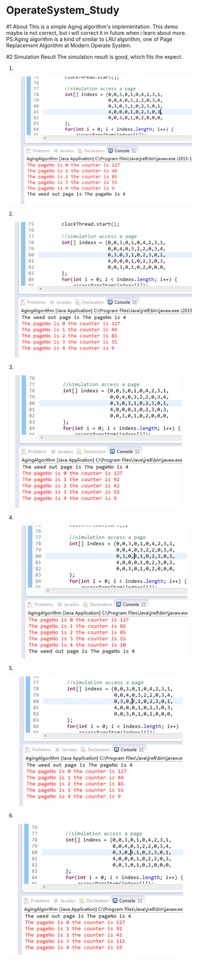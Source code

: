 # OperateSystem_Study
#1 About
This is a simple Aging algorithm's implementation. This demo maybe is not correct, but i will correct it in future 
when i learn about more.
PS:Aging algorithm is a kind of similar to LRU algorithm, one of Page Replacement Algorithm at Modern Operate System.

#2 Simulation Result
The simulation result is good, which fits the expect.

1.
![t0](https://github.com/Spground/OperateSystem_Study/blob/master/t0.png) 

2.
![t1](https://github.com/Spground/OperateSystem_Study/blob/master/t1.png)

3.
![t2](https://github.com/Spground/OperateSystem_Study/blob/master/t2.png)

4.
![t3](https://github.com/Spground/OperateSystem_Study/blob/master/t3.png)

5.
![t4](https://github.com/Spground/OperateSystem_Study/blob/master/t4.png)

6.
![t5](https://github.com/Spground/OperateSystem_Study/blob/master/t5.png)
